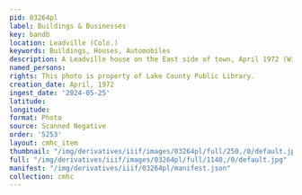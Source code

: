 ```yaml
---
pid: 03264pl
label: Buildings & Businesses
key: bandb
location: Leadville (Colo.)
keywords: Buildings, Houses, Automobiles
description: A Leadville house on the East side of town, April 1972 (Wingenbach Collection)
named_persons: 
rights: This photo is property of Lake County Public Library.
creation_date: April, 1972
ingest_date: '2024-05-25'
latitude: 
longitude: 
format: Photo
source: Scanned Negative
order: '5253'
layout: cmhc_item
thumbnail: "/img/derivatives/iiif/images/03264pl/full/250,/0/default.jpg"
full: "/img/derivatives/iiif/images/03264pl/full/1140,/0/default.jpg"
manifest: "/img/derivatives/iiif/03264pl/manifest.json"
collection: cmhc
---
```

